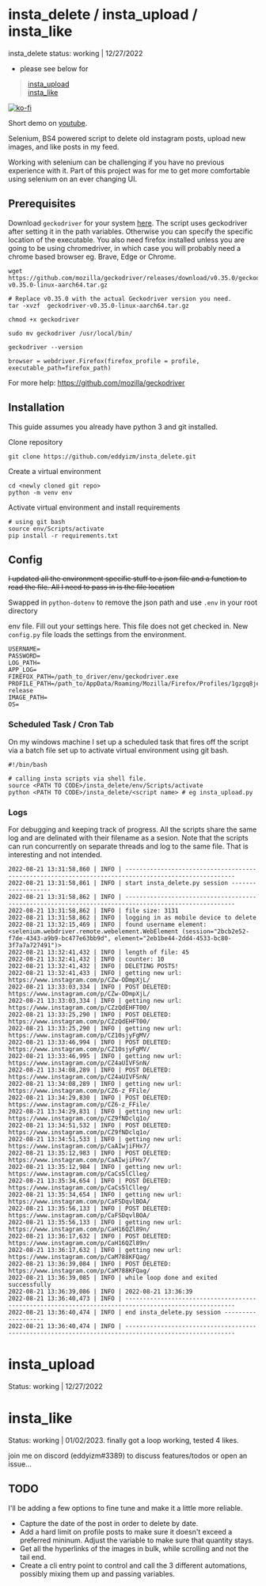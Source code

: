 # insta_delete / insta_upload / insta_like

insta_delete status: working | 12/27/2022  

* please see below for  
> [insta_upload](#upload)  
> [insta_like](#like) 
  
[![ko-fi](https://www.ko-fi.com/img/githubbutton_sm.svg)](https://ko-fi.com/L3L01HI5A)

 Short demo on [youtube](https://youtu.be/3YaTVtTsMgY).

Selenium, BS4 powered script to delete old instagram posts, upload new images, and like posts in my feed.

Working with selenium can be challenging if you have no previous experience with it. Part of this project was for me to get more comfortable using selenium on an ever changing UI. 

## Prerequisites

Download `geckodriver` for your system [here](https://github.com/mozilla/geckodriver/releases). The script uses geckodriver after setting it in the path variables. Otherwise you can specify the specific location of the executable. You also need firefox installed unless you are going to be using chromedriver, in which case you will probably need a chrome based browser eg. Brave, Edge or Chrome. 

```
wget https://github.com/mozilla/geckodriver/releases/download/v0.35.0/geckodriver-v0.35.0-linux-aarch64.tar.gz

# Replace v0.35.0 with the actual Geckodriver version you need.
tar -xvzf  geckodriver-v0.35.0-linux-aarch64.tar.gz

chmod +x geckodriver 

sudo mv geckodriver /usr/local/bin/ 

geckodriver --version
```

```
browser = webdriver.Firefox(firefox_profile = profile, executable_path=firefox_path)
```

For more help: https://github.com/mozilla/geckodriver


## Installation

This guide assumes you already have python 3 and git installed.  

Clone repository  

    git clone https://github.com/eddyizm/insta_delete.git  

Create a virtual environment  

    cd <newly cloned git repo>
    python -m venv env

Activate virtual environment and install requirements

    # using git bash
    source env/Scripts/activate  
    pip install -r requirements.txt

## Config

~~I updated all the environment specific stuff to a json file and a function to read the file. All I need to pass in is the file location~~

Swapped in `python-dotenv` to remove the json path and use `.env`
in your root directory


env file. Fill out your settings here. This file does not get checked in. New `config.py` file loads the settings from the environment.

```
USERNAME=
PASSWORD=
LOG_PATH=
APP_LOG=
FIREFOX_PATH=/path_to_driver/env/geckodriver.exe
PROFILE_PATH=/path_to/AppData/Roaming/Mozilla/Firefox/Profiles/1gzgq8je.default-release
IMAGE_PATH=
OS=
```

### Scheduled Task / Cron Tab
On my windows machine I set up a scheduled task that fires off the script via a batch file set up to activate virtual environment using git bash. 

    #!/bin/bash

    # calling insta scripts via shell file. 
    source <PATH TO CODE>/insta_delete/env/Scripts/activate
    python <PATH TO CODE>/insta_delete/<script name> # eg insta_upload.py

### Logs
For debugging and keeping track of progress. All the scripts share the same log and are delinated with their filename as a sesion. Note that the scripts can run concurrently on separate threads and log to the same file. That is interesting and not intended. 

    2022-08-21 13:31:58,860 | INFO | ----------------------------------------------------------------------------------------------------- 
    2022-08-21 13:31:58,861 | INFO | start insta_delete.py session -------------------
    2022-08-21 13:31:58,862 | INFO | ----------------------------------------------------------------------------------------------------- 
    2022-08-21 13:31:58,862 | INFO | file size: 3131
    2022-08-21 13:31:58,862 | INFO | logging in as mobile device to delete
    2022-08-21 13:32:15,469 | INFO | found username element: <selenium.webdriver.remote.webelement.WebElement (session="2bcb2e52-f7de-4343-a9b9-bc477e63bb9d", element="2eb1be44-2dd4-4533-bc80-3f7a7a727491")>
    2022-08-21 13:32:41,432 | INFO | length of file: 45
    2022-08-21 13:32:41,432 | INFO | counter: 10
    2022-08-21 13:32:41,432 | INFO | DELETING POSTS!
    2022-08-21 13:32:41,433 | INFO | getting new url: https://www.instagram.com/p/CZw-ODmpXjL/
    2022-08-21 13:33:03,334 | INFO | POST DELETED: https://www.instagram.com/p/CZw-ODmpXjL/
    2022-08-21 13:33:03,334 | INFO | getting new url: https://www.instagram.com/p/CZzQdEHFT00/
    2022-08-21 13:33:25,290 | INFO | POST DELETED: https://www.instagram.com/p/CZzQdEHFT00/
    2022-08-21 13:33:25,290 | INFO | getting new url: https://www.instagram.com/p/CZ10sjyFgMV/
    2022-08-21 13:33:46,994 | INFO | POST DELETED: https://www.instagram.com/p/CZ10sjyFgMV/
    2022-08-21 13:33:46,995 | INFO | getting new url: https://www.instagram.com/p/CZ4aUIVFSnN/
    2022-08-21 13:34:08,289 | INFO | POST DELETED: https://www.instagram.com/p/CZ4aUIVFSnN/
    2022-08-21 13:34:08,289 | INFO | getting new url: https://www.instagram.com/p/CZ6-z_FFile/
    2022-08-21 13:34:29,830 | INFO | POST DELETED: https://www.instagram.com/p/CZ6-z_FFile/
    2022-08-21 13:34:29,831 | INFO | getting new url: https://www.instagram.com/p/CZ9fNDclq1o/
    2022-08-21 13:34:51,532 | INFO | POST DELETED: https://www.instagram.com/p/CZ9fNDclq1o/
    2022-08-21 13:34:51,533 | INFO | getting new url: https://www.instagram.com/p/CaAIwjiFHx7/
    2022-08-21 13:35:12,983 | INFO | POST DELETED: https://www.instagram.com/p/CaAIwjiFHx7/
    2022-08-21 13:35:12,984 | INFO | getting new url: https://www.instagram.com/p/CaCs5lClleg/
    2022-08-21 13:35:34,654 | INFO | POST DELETED: https://www.instagram.com/p/CaCs5lClleg/
    2022-08-21 13:35:34,654 | INFO | getting new url: https://www.instagram.com/p/CaFSDqvlBOA/
    2022-08-21 13:35:56,133 | INFO | POST DELETED: https://www.instagram.com/p/CaFSDqvlBOA/
    2022-08-21 13:35:56,133 | INFO | getting new url: https://www.instagram.com/p/CaH16QZl89n/
    2022-08-21 13:36:17,632 | INFO | POST DELETED: https://www.instagram.com/p/CaH16QZl89n/
    2022-08-21 13:36:17,632 | INFO | getting new url: https://www.instagram.com/p/CaM788KFQag/
    2022-08-21 13:36:39,084 | INFO | POST DELETED: https://www.instagram.com/p/CaM788KFQag/
    2022-08-21 13:36:39,085 | INFO | while loop done and exited successfully
    2022-08-21 13:36:39,086 | INFO | 2022-08-21 13:36:39
    2022-08-21 13:36:40,473 | INFO | ----------------------------------------------------------------------------------------------------- 
    2022-08-21 13:36:40,474 | INFO | end insta_delete.py session -------------------
    2022-08-21 13:36:40,474 | INFO | ----------------------------------------------------------------------------------------------------- 


<a name="upload"></a>
# insta_upload

Status: working | 12/27/2022

<a name="like"></a>
# insta_like

Status: working |  01/02/2023. finally got a loop working, tested 4 likes. 

join me on discord (eddyizm#3389) to discuss features/todos or open an issue...

## TODO
I'll be adding a few options to fine tune and make it a little more reliable.
* Capture the date of the post in order to delete by date.
* Add a hard limit on profile posts to make sure it doesn't exceed a preferred mininum. Adjust the variable to make sure that quantity stays.  
* Get all the hyperlinks of the images in bulk, while scrolling and not the tail end.
* Create a cli entry point to control and call the 3 different automations, possibly mixing them up and passing variables.  